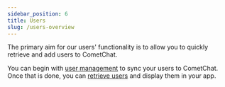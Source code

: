 ```yaml
---
sidebar_position: 6
title: Users
slug: /users-overview
---
```


The primary aim for our users' functionality is to allow you to quickly retrieve and add users to CometChat.

You can begin with [user management](./user-management) to sync your users to CometChat. Once that is done, you can [retrieve users](./retrieve-users) and display them in your app.
